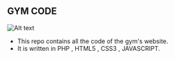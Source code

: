 ## GYM CODE 
![Alt text](https://images.unsplash.com/photo-1550345332-09e3ac987658?q=80&w=1887&auto=format&fit=crop&ixlib=rb-4.0.3&ixid=M3wxMjA3fDB8MHxwaG90by1wYWdlfHx8fGVufDB8fHx8fA%3D%3D)



- This repo contains all the code of the gym's website.
- It is written in PHP , HTML5 , CSS3 , JAVASCRIPT.
